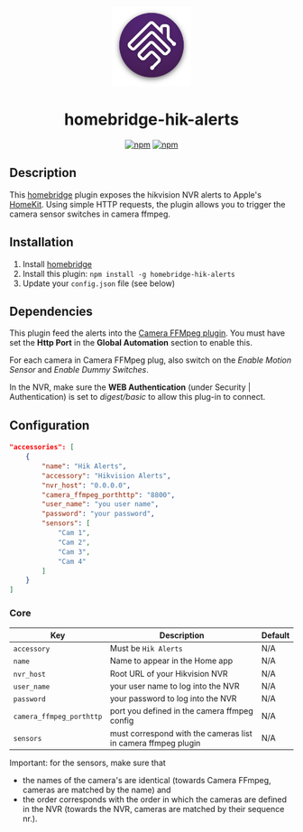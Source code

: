 <p align="center">
  <a href="https://github.com/homebridge/homebridge"><img src="https://raw.githubusercontent.com/homebridge/branding/master/logos/homebridge-color-round-stylized.png" height="140"></a>
</p>

<span align="center">

# homebridge-hik-alerts

[![npm](https://img.shields.io/npm/v/homebridge-hik-alerts.svg)](https://www.npmjs.com/package/homebridge-hik-alerts) [![npm](https://img.shields.io/npm/dt/homebridge-hik-alerts.svg)](https://www.npmjs.com/package/homebridge-hik-alerts)

</span>

## Description

This [homebridge](https://github.com/homebridge/homebridge) plugin exposes the hikvision NVR alerts to Apple's [HomeKit](http://www.apple.com/ios/home/). Using simple HTTP requests, the plugin allows you to trigger the camera sensor switches in camera ffmpeg.

## Installation

1. Install [homebridge](https://github.com/homebridge/homebridge#installation)
2. Install this plugin: `npm install -g homebridge-hik-alerts`
3. Update your `config.json` file (see below)

## Dependencies

This plugin feed the alerts into the [Camera FFMpeg plugin](https://github.com/Sunoo/homebridge-camera-ffmpeg#readme).
You must have set the <b>Http Port</b> in the <b>Global Automation</b> section to enable this.

For each camera in Camera FFMpeg plug, also switch on the <em>Enable Motion Sensor</em> and <em>Enable Dummy Switches</em>.

In the NVR, make sure the <b>WEB Authentication</b> (under Security | Authentication) is set to <em>digest/basic</em> to allow this plug-in to connect.

## Configuration

```json
"accessories": [
    {
        "name": "Hik Alerts",
        "accessory": "Hikvision Alerts",
        "nvr_host": "0.0.0.0",
        "camera_ffmpeg_porthttp": "8800",
        "user_name": "you user name",
        "password": "your password",
        "sensors": [
            "Cam 1",
            "Cam 2",
            "Cam 3",
            "Cam 4"
        ]
    }
]
```

### Core
| Key | Description | Default |
| --- | --- | --- |
| `accessory` | Must be `Hik Alerts` | N/A |
| `name` | Name to appear in the Home app | N/A |
| `nvr_host` | Root URL of your Hikvision NVR | N/A |
| `user_name` | your user name to log into the NVR  | N/A |
| `password` | your password to log into the NVR  | N/A |
| `camera_ffmpeg_porthttp` | port you defined in the camera ffmpeg config  | N/A |
| `sensors` | must correspond with the cameras list in camera ffmpeg plugin  | N/A |

Important: for the sensors, make sure that 
 - the names of the camera's are identical (towards Camera FFmpeg, cameras are matched by the name) and 
 - the order corresponds with the order in which the cameras are defined in the NVR (towards the NVR, cameras are matched by their sequence nr.).
